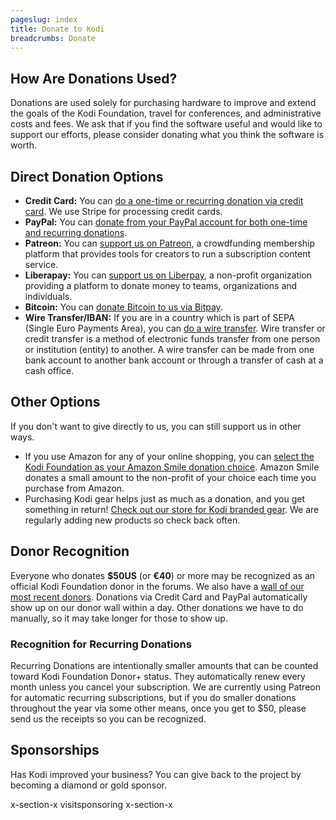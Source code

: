 ```yaml
---
pageslug: index
title: Donate to Kodi
breadcrumbs: Donate 
---
```


## How Are Donations Used?

Donations are used solely for purchasing hardware to improve and extend the goals of the Kodi Foundation, travel for conferences, and administrative costs and fees. We ask that if you find the software useful and would like to support our efforts, please consider donating what you think the software is worth. 

## Direct Donation Options

- **Credit Card:** You can [do a one-time or recurring donation via credit card](./by-stripe).  We use Stripe for processing credit cards.
- **PayPal:** You can [donate from your PayPal account for both one-time and recurring donations](./by-paypal).
- **Patreon:** You can [support us on Patreon](./by-patreon), a crowdfunding membership platform that provides tools for creators to run a subscription content service.
- **Liberapay:** You can [support us on Liberpay](https://liberapay.com/teamkodi), a non-profit organization providing a platform to donate money to teams, organizations and individuals.
- **Bitcoin:** You can [donate Bitcoin to us via Bitpay](./by-bitpay).
- **Wire Transfer/IBAN:** If you are in a country which is part of SEPA (Single Euro Payments Area), you can [do a wire transfer](./by-wire-transfer). Wire transfer or credit transfer is a method of electronic funds transfer from one person or institution (entity) to another. A wire transfer can be made from one bank account to another bank account or through a transfer of cash at a cash office.

## Other Options

If you don't want to give directly to us, you can still support us in other ways.

- If you use Amazon for any of your online shopping, you can [select the Kodi Foundation as your Amazon Smile donation choice](https://smile.amazon.com/ch/47-4565769). Amazon Smile donates a small amount to the non-profit of your choice each time you purchase from Amazon.
- Purchasing Kodi gear helps just as much as a donation, and you get something in return! [Check out our store for Kodi branded gear](/store). We are regularly adding new products so check back often.

## Donor Recognition

Everyone who donates **$50US** (or **€40**) or more may be recognized as an official Kodi Foundation donor in the forums. We also have a [wall of our most recent donors](/donate/wall). Donations via Credit Card and PayPal automatically show up on our donor wall within a day.  Other donations we have to do manually, so it may take longer for those to show up.

### Recognition for Recurring Donations

Recurring Donations are intentionally smaller amounts that can be counted toward Kodi Foundation Donor+ status. They automatically renew every month unless you cancel your subscription. We are currently using Patreon for automatic recurring subscriptions, but if you do smaller donations throughout the year via some other means, once you get to $50, please send us the receipts so you can be recognized.

## Sponsorships

Has Kodi improved your business? You can give back to the project by becoming a diamond or gold sponsor.

x-section-x visitsponsoring x-section-x